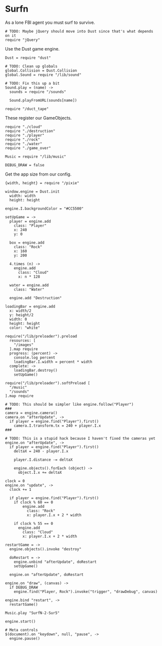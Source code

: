 Surfn
=====

As a lone FBI agent you must surf to survive.

    # TODO: Maybe jQuery should move into Dust since that's what depends on it
    require "jQuery"

Use the Dust game engine.

    Dust = require "dust"

    # TODO: Clean up globals
    global.Collision = Dust.Collision
    global.Sound = require "/lib/sound"

    # TODO: Fix this up a bit
    Sound.play = (name) ->
      sounds = require "/sounds"

      Sound.playFromURL(sounds[name])

    require "/duct_tape"

These register our GameObjects.

    require "./cloud"
    require "./destruction"
    require "./player"
    require "./rock"
    require "./water"
    require "./game_over"

    Music = require "/lib/music"

    DEBUG_DRAW = false

Get the app size from our config.

    {width, height} = require "/pixie"

    window.engine = Dust.init
      width: width
      height: height

    engine.I.backgroundColor = "#CC5500"

    setUpGame = ->
      player = engine.add
        class: "Player"
        x: 240
        y: 0

      box = engine.add
        class: "Rock"
        x: 160
        y: 200

      4.times (n) ->
        engine.add
          class: "Cloud"
          x: n * 128

      water = engine.add
        class: "Water"

      engine.add "Destruction"

    loadingBar = engine.add
      x: width/2
      y: height/2
      width: 0
      height: height
      color: "white"

    require("/lib/preloader").preload
      resources: [
        "/images"
      ].map require
      progress: (percent) ->
        console.log percent
        loadingBar.I.width = percent * width
      complete: ->
        loadingBar.destroy()
        setUpGame()

    require("/lib/preloader").softPreload [
      "/music"
      "/sounds"
    ].map require

    # TODO: This should be simpler like engine.follow("Player")
    ###
    camera = engine.camera()
    camera.on "afterUpdate", ->
      if player = engine.find("Player").first()
        camera.I.transform.tx = 240 + player.I.x
    ###

    # TODO: This is a stupid hack because I haven't fixed the cameras yet
    engine.on "afterUpdate", ->
      if player = engine.find("Player").first()
        deltaX = 240 - player.I.x

        player.I.distance -= deltaX

        engine.objects().forEach (object) ->
          object.I.x += deltaX

    clock = 0
    engine.on "update", ->
      clock += 1

      if player = engine.find("Player").first()
        if clock % 60 == 0
            engine.add
              class: "Rock"
              x: player.I.x + 2 * width

        if clock % 55 == 0
          engine.add
            class: "Cloud"
            x: player.I.x + 2 * width

    restartGame = ->
      engine.objects().invoke "destroy"

      doRestart = ->
        engine.unbind "afterUpdate", doRestart
        setUpGame()

      engine.on "afterUpdate", doRestart

    engine.on "draw", (canvas) ->
      if DEBUG_DRAW
        engine.find("Player, Rock").invoke("trigger", "drawDebug", canvas)

    engine.bind "restart", ->
      restartGame()

    Music.play "SurfN-2-Sur5"

    engine.start()

    # Meta controls
    $(document).on "keydown", null, "pause", ->
      engine.pause()
